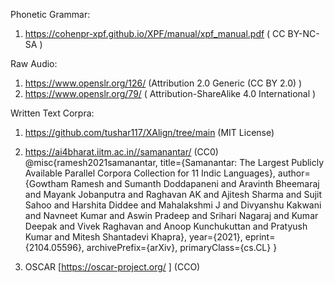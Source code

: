 Phonetic Grammar:
1. https://cohenpr-xpf.github.io/XPF/manual/xpf_manual.pdf ( CC BY-NC-SA )

Raw Audio:
1. https://www.openslr.org/126/ (Attribution 2.0 Generic (CC BY 2.0)  )
2. https://www.openslr.org/79/ ( Attribution-ShareAlike 4.0 International )


Written Text Corpra:
1. https://github.com/tushar117/XAlign/tree/main
   (MIT License)


2. https://ai4bharat.iitm.ac.in//samanantar/
   (CC0) 
@misc{ramesh2021samanantar,
      title={Samanantar: The Largest Publicly Available Parallel Corpora Collection for 11 Indic Languages}, 
      author={Gowtham Ramesh and Sumanth Doddapaneni and Aravinth Bheemaraj and Mayank Jobanputra and Raghavan AK and Ajitesh Sharma and Sujit Sahoo and Harshita Diddee and Mahalakshmi J and Divyanshu Kakwani and Navneet Kumar and Aswin Pradeep and Srihari Nagaraj and Kumar Deepak and Vivek Raghavan and Anoop Kunchukuttan and Pratyush Kumar and Mitesh Shantadevi Khapra},
      year={2021},
      eprint={2104.05596},
      archivePrefix={arXiv},
      primaryClass={cs.CL}
}


3. OSCAR [https://oscar-project.org/ ] (CCO)
